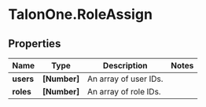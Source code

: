 # TalonOne.RoleAssign

## Properties

Name | Type | Description | Notes
------------ | ------------- | ------------- | -------------
**users** | **[Number]** | An array of user IDs. | 
**roles** | **[Number]** | An array of role IDs. | 


